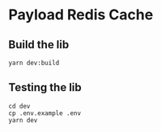# Payload Redis Cache

## Build the lib 
```
yarn dev:build
```

## Testing the lib

```
cd dev
cp .env.example .env
yarn dev
```